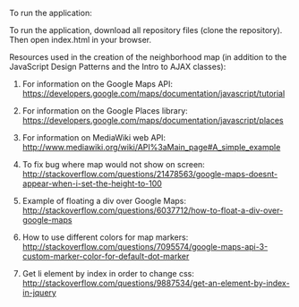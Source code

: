 To run the application:

To run the application, download all repository files (clone the repository). Then open index.html in your browser.



Resources used in the creation of the neighborhood map (in addition to the JavaScript Design Patterns and the Intro to AJAX classes):

1. For information on the Google Maps API:
https://developers.google.com/maps/documentation/javascript/tutorial

2. For information on the Google Places library:
https://developers.google.com/maps/documentation/javascript/places

3. For information on MediaWiki web API:
http://www.mediawiki.org/wiki/API%3aMain_page#A_simple_example

4. To fix bug where map would not show on screen:
http://stackoverflow.com/questions/21478563/google-maps-doesnt-appear-when-i-set-the-height-to-100

5. Example of floating a div over Google Maps:
http://stackoverflow.com/questions/6037712/how-to-float-a-div-over-google-maps

6. How to use different colors for map markers:
http://stackoverflow.com/questions/7095574/google-maps-api-3-custom-marker-color-for-default-dot-marker

7. Get li element by index in order to change css:
http://stackoverflow.com/questions/9887534/get-an-element-by-index-in-jquery